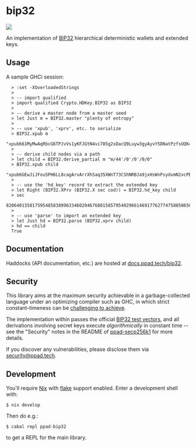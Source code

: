 # bip32

![](https://img.shields.io/badge/license-MIT-brightgreen)

An implementation of [BIP32](https://github.com/bitcoin/bips/blob/master/bip-0032.mediawiki) hierarchical deterministic wallets and extended keys.

## Usage

A sample GHCi session:

```
  > :set -XOverloadedStrings
  >
  > -- import qualified
  > import qualified Crypto.HDKey.BIP32 as BIP32
  >
  > -- derive a master node from a master seed
  > let Just m = BIP32.master "plenty of entropy"
  >
  > -- use 'xpub', 'xprv', etc. to serialize
  > BIP32.xpub m
  "xpub661MyMwAqRbcG6TPJvVs1yKFJGtN4vi785g2xDacQ9Luyw3gyAyvY5DNatPzfsUQK4nTUAmQboxw3WYDHtY4vfcGJR4FAuLLaUp2t7ejhoC"
  >
  > -- derive child nodes via a path
  > let child = BIP32.derive_partial m "m/44'/0'/0'/0/0"
  > BIP32.xpub child
  "xpub6GEwJiJFou5PH6LL8cagArvArrXhSaq35XWnT73CShNRBJa9jxHsWnPsydvmN2vcPBg9KHfRyYLiYnUKCJ8ncba4CgzF56n4kpkqMTSFy35"
  >
  > -- use the 'hd_key' record to extract the extended key
  > let Right (BIP32.XPrv (BIP32.X sec cod)) = BIP32.hd_key child
  > sec
  82064013501759548583899633460204676801585795402966146917762774758050650403971
  >
  > -- use 'parse' to import an extended key
  > let Just hd = BIP32.parse (BIP32.xprv child)
  > hd == child
  True
```

## Documentation

Haddocks (API documentation, etc.) are hosted at
[docs.ppad.tech/bip32](https://docs.ppad.tech/bip32).

## Security

This library aims at the maximum security achievable in a
garbage-collected language under an optimizing compiler such as GHC, in
which strict constant-timeness can be [challenging to achieve][const].

The implementation within passes the official [BIP32 test
vectors](https://github.com/bitcoin/bips/blob/master/bip-0032.mediawiki#test-vectors), and all derivations involving secret keys execute
*algorithmically* in constant time -- see the "Security" notes in the
README of [ppad-secp256k1][secp] for more details.

If you discover any vulnerabilities, please disclose them via
security@ppad.tech.

## Development

You'll require [Nix][nixos] with [flake][flake] support enabled. Enter a
development shell with:

```
$ nix develop
```

Then do e.g.:

```
$ cabal repl ppad-bip32
```

to get a REPL for the main library.

[nixos]: https://nixos.org/
[flake]: https://nixos.org/manual/nix/unstable/command-ref/new-cli/nix3-flake.html
[const]: https://www.chosenplaintext.ca/articles/beginners-guide-constant-time-cryptography.html
[secp]: https://git.ppad.tech/secp256k1
